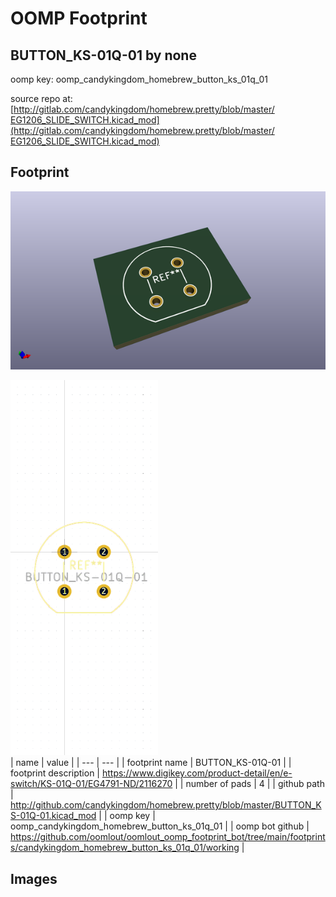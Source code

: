 # OOMP Footprint  
## BUTTON_KS-01Q-01  by none  
  
oomp key: oomp_candykingdom_homebrew_button_ks_01q_01  
  
source repo at: [http://gitlab.com/candykingdom/homebrew.pretty/blob/master/‎EG1206‎_SLIDE_SWITCH.kicad_mod](http://gitlab.com/candykingdom/homebrew.pretty/blob/master/‎EG1206‎_SLIDE_SWITCH.kicad_mod)  
## Footprint  
  
[![working_kicad_pcb_3d.png](working_kicad_pcb_3d_600.png)](working_kicad_pcb_3d.png)  
  
[![working.png](working_600.png)](working.png)  
| name | value | 
| --- | --- | 
| footprint name | BUTTON_KS-01Q-01 | 
| footprint description | https://www.digikey.com/product-detail/en/e-switch/KS-01Q-01/EG4791-ND/2116270 | 
| number of pads | 4 | 
| github path | http://github.com/candykingdom/homebrew.pretty/blob/master/BUTTON_KS-01Q-01.kicad_mod | 
| oomp key | oomp_candykingdom_homebrew_button_ks_01q_01 | 
| oomp bot github | https://github.com/oomlout/oomlout_oomp_footprint_bot/tree/main/footprints/candykingdom_homebrew_button_ks_01q_01/working | 
## Images  
